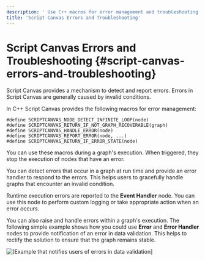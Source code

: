```yaml
---
description: ' Use C++ macros for error management and troubleshooting in Open 3D Engine. '
title: 'Script Canvas Errors and Troubleshooting'
---
```

# Script Canvas Errors and Troubleshooting {#script-canvas-errors-and-troubleshooting}

Script Canvas provides a mechanism to detect and report errors\. Errors in Script Canvas are generally caused by invalid conditions\.

In C\+\+ Script Canvas provides the following macros for error management:

```
#define SCRIPTCANVAS_NODE_DETECT_INFINITE_LOOP(node)
#define SCRIPTCANVAS_RETURN_IF_NOT_GRAPH_RECOVERABLE(graph)
#define SCRIPTCANVAS_HANDLE_ERROR(node)
#define SCRIPTCANVAS_REPORT_ERROR(node, ...)
#define SCRIPTCANVAS_RETURN_IF_ERROR_STATE(node)
```

You can use these macros during a graph's execution\. When triggered, they stop the execution of nodes that have an error\.

You can detect errors that occur in a graph at run time and provide an error handler to respond to the errors\. This helps users to gracefully handle graphs that encounter an invalid condition\.

Runtime execution errors are reported to the **Event Handler** node\. You can use this node to perform custom logging or take appropriate action when an error occurs\.

You can also raise and handle errors within a graph's execution\. The following simple example shows how you could use **Error** and **Error Handler** nodes to provide notification of an error in data validation\. This helps to rectify the solution to ensure that the graph remains stable\.

![\[Example that notifies users of errors in data validation\]](/images/user-guide/scripting/script-canvas/script-canvas-errors-and-troubleshooting-1.png)